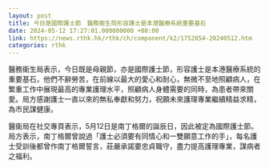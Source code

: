 ```yaml
---
layout: post
title: 今日是國際護士節　醫務衞生局形容護士是本港醫療系統重要基石
date: 2024-05-12 17:27:01.000000000 +08:00
link: https://news.rthk.hk/rthk/ch/component/k2/1752854-20240512.htm
categories: rthk
---
```


醫務衞生局表示，今日既是母親節，亦是國際護士節，形容護士是本港醫療系統的重要基石，他們不辭勞苦，在前線以最大的愛心和耐心，無微不至地照顧病人，在繁重工作中展現最高的專業護理水平，照顧病人身體需要的同時，為患者帶來關愛。局方感謝護士一直以來的無私奉獻和努力，祝願未來護理專業繼續精益求精，為市民謀健康。

醫衞局在社交專頁表示，5月12日是南丁格爾的誕辰日，因此被定為國際護士節。局方表示，南丁格爾曾說過「護士必須要有同情心和一雙願意工作的手」，每名護士受訓後都曾作南丁格爾誓言，莊嚴承諾要忠貞職守，盡力提高護理專業，謀病者之福利。

